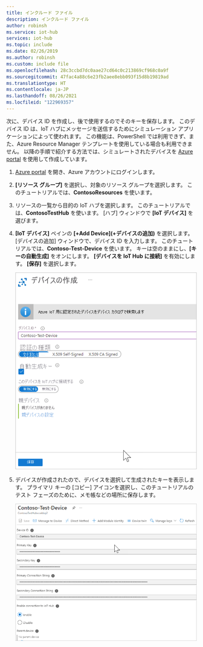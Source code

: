 ```yaml
---
title: インクルード ファイル
description: インクルード ファイル
author: robinsh
ms.service: iot-hub
services: iot-hub
ms.topic: include
ms.date: 02/26/2019
ms.author: robinsh
ms.custom: include file
ms.openlocfilehash: 28c3ccbd7dc0aae27cd64c0c213869cf968c0a9f
ms.sourcegitcommit: 47fac4a88c6e23fb2aee8ebb093f15d8b19819ad
ms.translationtype: HT
ms.contentlocale: ja-JP
ms.lasthandoff: 08/26/2021
ms.locfileid: "122969357"
---
```

<!-- This is the instructions for creating a simulated device you can use for testing routing.-->

次に、デバイス ID を作成し、後で使用するのでそのキーを保存します。 このデバイス ID は、IoT ハブにメッセージを送信するためにシミュレーション アプリケーションによって使われます。 この機能は、PowerShell では利用できず、また、Azure Resource Manager テンプレートを使用している場合も利用できません。 以降の手順で紹介する方法では、シミュレートされたデバイスを [Azure portal](https://portal.azure.com) を使用して作成しています。

1. [Azure portal](https://portal.azure.com) を開き、Azure アカウントにログインします。

2. **[リソース グループ]** を選択し、対象のリソース グループを選択します。 このチュートリアルでは、**ContosoResources** を使います。

3. リソースの一覧から目的の IoT ハブを選択します。 このチュートリアルでは、**ContosoTestHub** を使います。 [ハブ] ウィンドウで **[IoT デバイス]** を選びます。

4. **[IoT デバイス]** ペインの **[+Add Device]\(+デバイスの追加\)** を選択します。 [デバイスの追加] ウィンドウで、デバイス ID を入力します。 このチュートリアルでは、**Contoso-Test-Device** を使います。 キーは空のままにし、**[キーの自動生成]** をオンにします。 **[デバイスを IoT Hub に接続]** を有効にします。 **[保存]** を選択します。

   ![[デバイスの追加] 画面](./media/iot-hub-include-create-simulated-device-portal/add-device.png)

5. デバイスが作成されたので、デバイスを選択して生成されたキーを表示します。 プライマリ キーの [コピー] アイコンを選択し、このチュートリアルのテスト フェーズのために、メモ帳などの場所に保存します。

   ![デバイスの詳細 (キーを含む)](./media/iot-hub-include-create-simulated-device-portal/device-details.png)